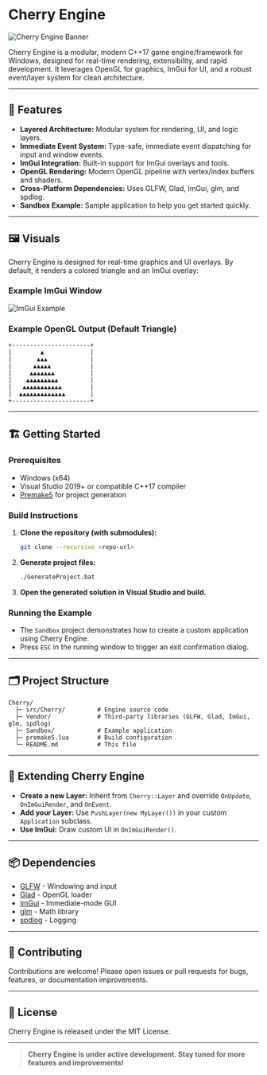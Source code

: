 # Cherry Engine

![Cherry Engine Banner](https://user-images.githubusercontent.com/8225057/191050833-b7ecf528-bfae-4a9f-ac1b-f3d83437a2f4.png)

Cherry Engine is a modular, modern C++17 game engine/framework for Windows, designed for real-time rendering, extensibility, and rapid development. It leverages OpenGL for graphics, ImGui for UI, and a robust event/layer system for clean architecture.

---

## 🚀 Features

- **Layered Architecture:** Modular system for rendering, UI, and logic layers.
- **Immediate Event System:** Type-safe, immediate event dispatching for input and window events.
- **ImGui Integration:** Built-in support for ImGui overlays and tools.
- **OpenGL Rendering:** Modern OpenGL pipeline with vertex/index buffers and shaders.
- **Cross-Platform Dependencies:** Uses GLFW, Glad, ImGui, glm, and spdlog.
- **Sandbox Example:** Sample application to help you get started quickly.

---

## 🖼️ Visuals

Cherry Engine is designed for real-time graphics and UI overlays. By default, it renders a colored triangle and an ImGui overlay:

### Example ImGui Window

![ImGui Example](https://user-images.githubusercontent.com/8225057/191050833-b7ecf528-bfae-4a9f-ac1b-f3d83437a2f4.png)

### Example OpenGL Output (Default Triangle)

```
+----------------------+
|        ▲             |
|       ▲▲▲            |
|      ▲▲▲▲▲           |
|     ▲▲▲▲▲▲▲          |
|    ▲▲▲▲▲▲▲▲▲         |
|   ▲▲▲▲▲▲▲▲▲▲▲        |
|  ▲▲▲▲▲▲▲▲▲▲▲▲▲       |
+----------------------+
```

---

## 🏗️ Getting Started

### Prerequisites
- Windows (x64)
- Visual Studio 2019+ or compatible C++17 compiler
- [Premake5](https://premake.github.io/) for project generation

### Build Instructions

1. **Clone the repository (with submodules):**
   ```sh
   git clone --recursive <repo-url>
   ```
2. **Generate project files:**
   ```sh
   ./GenerateProject.bat
   ```
3. **Open the generated solution in Visual Studio and build.**

### Running the Example
- The `Sandbox` project demonstrates how to create a custom application using Cherry Engine.
- Press `ESC` in the running window to trigger an exit confirmation dialog.

---

## 🗂️ Project Structure

```plaintext
Cherry/
  ├─ src/Cherry/         # Engine source code
  ├─ Vendor/             # Third-party libraries (GLFW, Glad, ImGui, glm, spdlog)
  ├─ Sandbox/            # Example application
  ├─ premake5.lua        # Build configuration
  └─ README.md           # This file
```

---

## 🧩 Extending Cherry Engine

- **Create a new Layer:** Inherit from `Cherry::Layer` and override `OnUpdate`, `OnImGuiRender`, and `OnEvent`.
- **Add your Layer:** Use `PushLayer(new MyLayer())` in your custom `Application` subclass.
- **Use ImGui:** Draw custom UI in `OnImGuiRender()`.

---

## 📦 Dependencies

- [GLFW](https://www.glfw.org/) - Windowing and input
- [Glad](https://github.com/Dav1dde/glad) - OpenGL loader
- [ImGui](https://github.com/ocornut/imgui) - Immediate-mode GUI
- [glm](https://github.com/g-truc/glm) - Math library
- [spdlog](https://github.com/gabime/spdlog) - Logging

---

## 🤝 Contributing

Contributions are welcome! Please open issues or pull requests for bugs, features, or documentation improvements.

---

## 📄 License

Cherry Engine is released under the MIT License.

---

> **Cherry Engine is under active development. Stay tuned for more features and improvements!**
